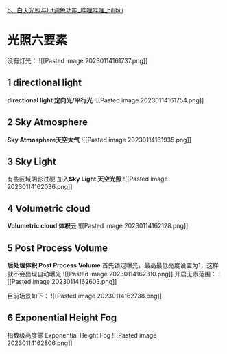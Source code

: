 [5、白天光照与lut调色功能_哔哩哔哩_bilibili](https://www.bilibili.com/video/BV1F5411R7fC?p=6&spm_id_from=pageDriver&vd_source=9d1c0e05a6ea12167d6e82752c7bc22a)
# 光照六要素
没有灯光：
![[Pasted image 20230114161737.png]]
## 1 directional light
**directional light 定向光/平行光**
![[Pasted image 20230114161754.png]]
## 2 Sky Atmosphere
**Sky Atmosphere天空大气**
![[Pasted image 20230114161935.png]]
## 3 Sky Light
有些区域阴影过硬
加入**Sky Light 天空光照**
![[Pasted image 20230114162036.png]]
## 4 Volumetric cloud
**Volumetric cloud 体积云**
![[Pasted image 20230114162128.png]]
## 5 Post Process Volume
**后处理体积 Post Process Volume**
首先锁定曝光，最高最低亮度设置为1，这样就不会出现自动曝光
![[Pasted image 20230114162310.png]]
开启无限范围：
![[Pasted image 20230114162603.png]]

目前场景如下：
![[Pasted image 20230114162738.png]]
## 6 Exponential Height Fog
指数级高度雾 Exponential Height Fog
![[Pasted image 20230114162806.png]]

